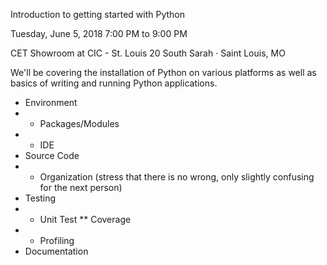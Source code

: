 Introduction to getting started with Python


Tuesday, June 5, 2018
7:00 PM to 9:00 PM

CET Showroom at CIC - St. Louis
20 South Sarah · Saint Louis, MO


We'll be covering the installation of Python on various platforms as well as basics of writing and running Python applications.

* Environment
* * Packages/Modules
* * IDE
* Source Code
* * Organization (stress that there is no wrong, only slightly confusing for the next person)
* Testing
*  * Unit Test
** Coverage
* * Profiling
* Documentation
